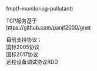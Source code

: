 fmp(f-monitoring-pollutant)  
  
TCP服务基于  
https://github.com/panjf2000/gnet

目前支持协议：  
国标2005协议  
国标2017协议  
远程设备调试协议RDD
